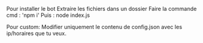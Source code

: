Pour installer le bot
Extraire les fichiers dans un dossier
Faire la commande cmd : 'npm i'
Puis : node index.js

Pour custom: Modifier uniquement le contenu de config.json avec les ip/horaires que tu veux.